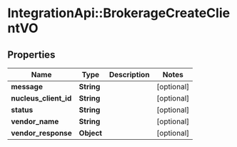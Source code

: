 # IntegrationApi::BrokerageCreateClientVO

## Properties
Name | Type | Description | Notes
------------ | ------------- | ------------- | -------------
**message** | **String** |  | [optional] 
**nucleus_client_id** | **String** |  | [optional] 
**status** | **String** |  | [optional] 
**vendor_name** | **String** |  | [optional] 
**vendor_response** | **Object** |  | [optional] 


